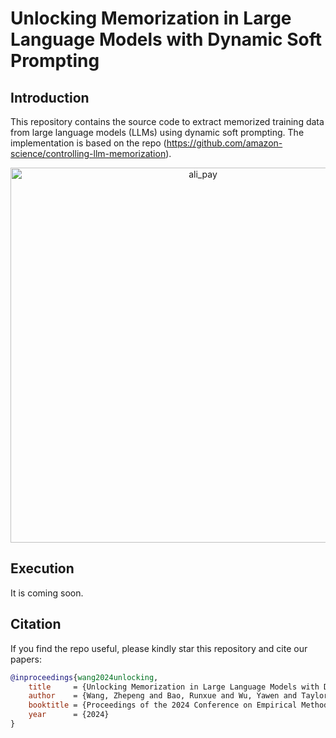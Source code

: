 # Unlocking Memorization in Large Language Models with Dynamic Soft Prompting

## Introduction
This repository contains the source code to extract memorized training data from large language models (LLMs) using dynamic soft prompting. The implementation is based on the repo (https://github.com/amazon-science/controlling-llm-memorization). 

<div align="center">
	<img src="./materials/Github_Image.png" alt="ali_pay" width="600" />
</div>

## Execution
It is coming soon.

## Citation
If you find the repo useful, please kindly star this repository and cite our papers:

```bibtex
@inproceedings{wang2024unlocking,
    title     = {Unlocking Memorization in Large Language Models with Dynamic Soft Prompting},
    author    = {Wang, Zhepeng and Bao, Runxue and Wu, Yawen and Taylor, Jackson and Xiao, Cao and Zheng, Feng and Jiang, Weiwen and Gao, Shangqian and Zhang, Yanfu},
    booktitle = {Proceedings of the 2024 Conference on Empirical Methods in Natural Language Processing},
    year      = {2024}
}
```
